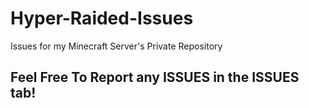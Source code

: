 # Hyper-Raided-Issues
Issues for my Minecraft Server's Private Repository
## Feel Free To Report any ISSUES in the ISSUES tab!
